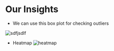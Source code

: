 # Our  Insights

* We can use this box plot for checking outliers

![sdfjsdlf](https://user-images.githubusercontent.com/71754779/136409493-c683c535-d57b-4992-9ee8-6bd6ad2fa11c.jpg)

* Heatmap
![heatmap](https://user-images.githubusercontent.com/71754779/136411185-6c8a3985-df5b-40f3-b74c-3d540a4a07a6.jpg)





